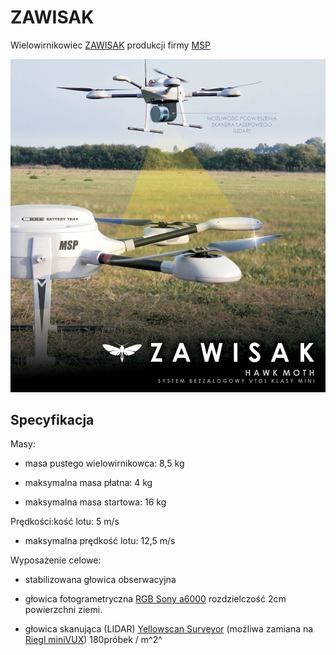 # ZAWISAK

Wielowirnikowiec [ZAWISAK](https://uav.com.pl/pl/co-robimy/bsl/zawisak) produkcji firmy [MSP](https://uav.com.pl/pl)

![ZAWISAK](../images/zawisak.jpg)

## Specyfikacja

Masy:

- masa pustego wielowirnikowca: 8,5 kg

- maksymalna masa płatna: 4 kg

- maksymalna masa startowa: 16 kg

Prędkości:kość lotu: 5 m/s

- maksymalna prędkość lotu: 12,5 m/s

Wyposażenie celowe:

- stabilizowana głowica obserwacyjna

- głowica fotogrametryczna [RGB Sony a6000](https://www.dxomark.com/Cameras/Sony/A6000---Specifications) rozdzielczość 2cm powierzchni ziemi.

- głowica skanująca (LIDAR) [Yellowscan Surveyor](https://www.yellowscan-lidar.com/products/yellowscan-surveyor) (możliwa zamiana na [Riegl miniVUX](http://www.riegl.com/products/unmanned-scanning/riegl-minivux-1uav/))  180próbek / m^2^ 
  

